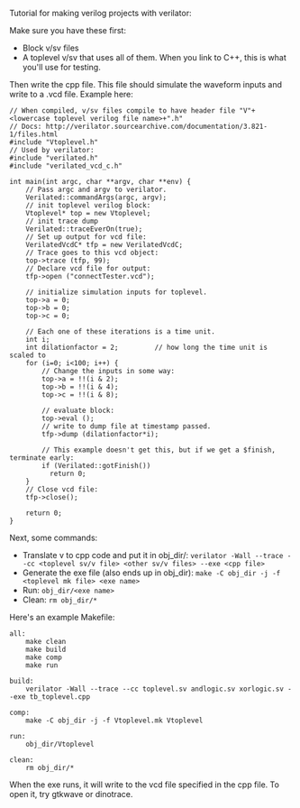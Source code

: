 Tutorial for making verilog projects with verilator:

Make sure you have these first:

- Block v/sv files
- A toplevel v/sv that uses all of them. When you link to C++, this is what you'll use for testing.

Then write the cpp file. This file should simulate the waveform inputs and write to a .vcd file. Example here:


```
// When compiled, v/sv files compile to have header file "V"+<lowercase toplevel verilog file name>+".h"
// Docs: http://verilator.sourcearchive.com/documentation/3.821-1/files.html
#include "Vtoplevel.h"
// Used by verilator:
#include "verilated.h"
#include "verilated_vcd_c.h"

int main(int argc, char **argv, char **env) {
    // Pass argc and argv to verilator.
    Verilated::commandArgs(argc, argv);
    // init toplevel verilog block:
    Vtoplevel* top = new Vtoplevel;
    // init trace dump
    Verilated::traceEverOn(true);
    // Set up output for vcd file:
    VerilatedVcdC* tfp = new VerilatedVcdC;
    // Trace goes to this vcd object:
    top->trace (tfp, 99);
    // Declare vcd file for output:
    tfp->open ("connectTester.vcd");

    // initialize simulation inputs for toplevel.
    top->a = 0;
    top->b = 0;
    top->c = 0;

    // Each one of these iterations is a time unit.
    int i;
    int dilationfactor = 2;         // how long the time unit is scaled to
    for (i=0; i<100; i++) {
        // Change the inputs in some way:
        top->a = !!(i & 2);
        top->b = !!(i & 4);
        top->c = !!(i & 8);

        // evaluate block:
        top->eval ();
        // write to dump file at timestamp passed.
        tfp->dump (dilationfactor*i);

        // This example doesn't get this, but if we get a $finish, terminate early:
        if (Verilated::gotFinish())
          return 0;
    }
    // Close vcd file:
    tfp->close();

    return 0;
}

```

Next, some commands:

- Translate v to cpp code and put it in obj_dir/: `verilator -Wall --trace --cc <toplevel sv/v file> <other sv/v files> --exe <cpp file>`
- Generate the exe file (also ends up in obj_dir): `make -C obj_dir -j -f <toplevel mk file> <exe name>`
- Run: `obj_dir/<exe name>`
- Clean: `rm obj_dir/*`

Here's an example Makefile:

```
all:
    make clean
    make build
    make comp
    make run

build:
    verilator -Wall --trace --cc toplevel.sv andlogic.sv xorlogic.sv --exe tb_toplevel.cpp

comp:
    make -C obj_dir -j -f Vtoplevel.mk Vtoplevel

run:
    obj_dir/Vtoplevel

clean:
    rm obj_dir/*

```

When the exe runs, it will write to the vcd file specified in the cpp file.
To open it, try gtkwave or dinotrace.
